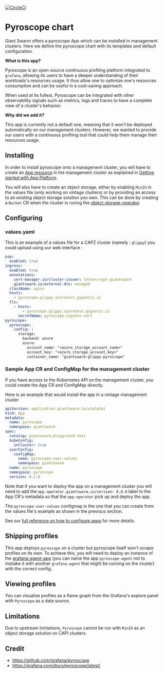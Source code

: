 [![CircleCI](https://dl.circleci.com/status-badge/img/gh/giantswarm/pyroscope-app/tree/main.svg?style=svg)](https://dl.circleci.com/status-badge/redirect/gh/giantswarm/pyroscope-app/tree/main)

# Pyroscope chart

Giant Swarm offers a pyroscope App which can be installed in management clusters.
Here we define the pyroscope chart with its templates and default configuration.

**What is this app?**

Pyroscope is an open-source continuous profiling platform integrated to `grafana`, allowing its users to have a deeper understanding of their workloads's resources usage. It thus allow one to optimize one's resources consumption and can be useful in a cost-saving approach.

When used at its fullest, Pyroscope can be integrated with other observability signals such as metrics, logs and traces to have a complete view of a cluster's behavior.

**Why did we add it?**

This app is currently not a default one, meaning that it won't be deployed automatically on our management clusters. However, we wanted to provide our users with a continuous profiling tool that could help them manage their resources usage.

## Installing

In order to install pyroscope onto a management cluster, you will have to create an [App resource](https://docs.giantswarm.io/use-the-api/management-api/crd/apps.application.giantswarm.io/) in the management cluster as explained in [Getting started with App Platform](https://docs.giantswarm.io/getting-started/app-platform/).

You will also have to create an object storage, either by enabling `MinIO` in the values file (only working on vintage clusters) or by providing an access to an existing object storage solution you own.
This can be done by creating a `Bucket` CR when the cluster is runing the [object-storage-operator](https://github.com/giantswarm/object-storage-operator).

## Configuring

### values.yaml

This is an example of a values file for a CAPZ cluster (namely : `glippy`) you could upload using our web interface :

```yaml
psp:
  enabled: true
ingress:
  enabled: true
  annotations:
    cert-manager.io/cluster-issuer: letsencrypt-giantswarm
    giantswarm.io/external-dns: managed
  className: nginx
  hosts:
    - pyroscope.glippy.azuretest.gigantic.io
  tls:
    - hosts:
        - pyroscope.glippy.azuretest.gigantic.io
      secretName: pyroscope-ingress-cert
pyroscope:
  pyroscope:
    config: |
      storage:
        backend: azure
        azure:
          account_name: "<azure_storage_account_name>"
          account_key: "<azure_storage_account_key>"
          container_name: "giantswarm-glippy-pyroscope"
```

### Sample App CR and ConfigMap for the management cluster

If you have access to the Kubernetes API on the management cluster, you could create
the App CR and ConfigMap directly.

Here is an example that would install the app in a vintage management cluster

```yaml
apiVersion: application.giantswarm.io/v1alpha1
kind: App
metadata:
  name: pyroscope
  namespace: giantswarm
spec:
  catalog: giantswarm-playground-test
  kubeConfig:
    inCluster: true
  userConfig:
    configMap:
      name: pyroscope-user-values
      namespace: giantswarm
  name: pyroscope
  namespace: pyroscope
  version: 0.1.0
```

Note that if you want to deploy the app on a management cluster you will need to add the `app-operator.giantswarm.io/version: 0.0.0` label to the App CR's metadata so that the `app-operator` pick up and deploy the app.

The `pyroscope-user-values` configmap is the one that you can create from the values file's example as shown in the previous section.

See our [full reference on how to configure apps](https://docs.giantswarm.io/getting-started/app-platform/app-configuration/) for more details.

## Shipping profiles

This app deploys `pyroscope` on a cluster but pyroscope itself won't scrape profiles on its own. To achieve this, you will need to deploy an instance of the [grafana-agent-app](https://github.com/giantswarm/grafana-agent-app) (you can name the app `pyroscope-agent` not to mistake it with another `grafana-agent` that might be running on the cluster) with the correct config.

## Viewing profiles

You can visualize profiles as a flame graph from the Grafana's explore panel with `Pyroscope` as a data source.

## Limitations

Due to upstream limitations, `Pyroscope` cannot be run with `MinIO` as an object storage solution on CAPI clusters.

## Credit

- https://github.com/grafana/pyroscope
- https://grafana.com/docs/pyroscope/latest/

